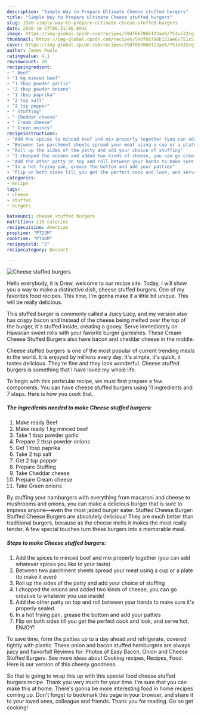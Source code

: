 ```yaml
---
description: "Simple Way to Prepare Ultimate Cheese stuffed burgers"
title: "Simple Way to Prepare Ultimate Cheese stuffed burgers"
slug: 1970-simple-way-to-prepare-ultimate-cheese-stuffed-burgers
date: 2020-10-27T08:31:00.694Z
image: https://img-global.cpcdn.com/recipes/59df66786b122ae6/751x532cq70/cheese-stuffed-burgers-recipe-main-photo.jpg
thumbnail: https://img-global.cpcdn.com/recipes/59df66786b122ae6/751x532cq70/cheese-stuffed-burgers-recipe-main-photo.jpg
cover: https://img-global.cpcdn.com/recipes/59df66786b122ae6/751x532cq70/cheese-stuffed-burgers-recipe-main-photo.jpg
author: James Poole
ratingvalue: 4.1
reviewcount: 10
recipeingredient:
- " Beef"
- "1 kg minced beef"
- "1 tbsp powder garlic"
- "2 tbsp powder onions"
- "1 tbsp paprika"
- "2 tsp salt"
- "2 tsp pepper"
- " Stuffing"
- " Cheddar cheese"
- " Cream cheese"
- " Green onions"
recipeinstructions:
- "Add the spices to minced beef and mix properly together (you can add whatever spices you like to your taste)"
- "Between two parchment sheets spread your meat using a cup or a plate (to make it even)"
- "Roll up the sides of the patty and add your choice of stuffing"
- "I chopped the onions and added two kinds of cheese, you can go creative to whatever you use inside!"
- "Add the other patty on top and roll between your hands to make sure it&#39;s properly sealed"
- "In a hot frying pan, grease the bottom and add your patties"
- "Flip on both sides till you get the perfect cook and look, and serve hot, ENJOY!"
categories:
- Recipe
tags:
- cheese
- stuffed
- burgers

katakunci: cheese stuffed burgers 
nutrition: 110 calories
recipecuisine: American
preptime: "PT23M"
cooktime: "PT46M"
recipeyield: "2"
recipecategory: Dessert

---
```



![Cheese stuffed burgers](https://img-global.cpcdn.com/recipes/59df66786b122ae6/751x532cq70/cheese-stuffed-burgers-recipe-main-photo.jpg)

Hello everybody, it is Drew, welcome to our recipe site. Today, I will show you a way to make a distinctive dish, cheese stuffed burgers. One of my favorites food recipes. This time, I'm gonna make it a little bit unique. This will be really delicious.

This stuffed burger is commonly called a Juicy Lucy, and my version also has crispy bacon and Instead of the cheese being melted over the top of the burger, it&#39;s stuffed inside, creating a gooey. Serve immediately on Hawaiian sweet rolls with your favorite burger garnishes. These Cream Cheese Stuffed Burgers also have bacon and cheddar cheese in the middle.

Cheese stuffed burgers is one of the most popular of current trending meals in the world. It is enjoyed by millions every day. It's simple, it's quick, it tastes delicious. They're fine and they look wonderful. Cheese stuffed burgers is something that I have loved my whole life.


To begin with this particular recipe, we must first prepare a few components. You can have cheese stuffed burgers using 11 ingredients and 7 steps. Here is how you cook that.

<!--inarticleads1-->

##### The ingredients needed to make Cheese stuffed burgers:

1. Make ready  Beef
1. Make ready 1 kg minced beef
1. Take 1 tbsp powder garlic
1. Prepare 2 tbsp powder onions
1. Get 1 tbsp paprika
1. Take 2 tsp salt
1. Get 2 tsp pepper
1. Prepare  Stuffing
1. Take  Cheddar cheese
1. Prepare  Cream cheese
1. Take  Green onions


By stuffing your hamburgers with everything from macaroni and cheese to mushrooms and onions, you can make a delicious burger that is sure to impress anyone—even the most jaded burger eater. Stuffed Cheese Burger: Stuffed Cheese Burgers are absolutely delicious! They are much better than traditional burgers, because as the cheese melts it makes the meat really tender. A few special touches turn these burgers into a memorable meal. 

<!--inarticleads2-->

##### Steps to make Cheese stuffed burgers:

1. Add the spices to minced beef and mix properly together (you can add whatever spices you like to your taste)
1. Between two parchment sheets spread your meat using a cup or a plate (to make it even)
1. Roll up the sides of the patty and add your choice of stuffing
1. I chopped the onions and added two kinds of cheese, you can go creative to whatever you use inside!
1. Add the other patty on top and roll between your hands to make sure it&#39;s properly sealed
1. In a hot frying pan, grease the bottom and add your patties
1. Flip on both sides till you get the perfect cook and look, and serve hot, ENJOY!


To save time, form the patties up to a day ahead and refrigerate, covered tightly with plastic. These onion and bacon stuffed hamburgers are always juicy and flavorful! Reviews for: Photos of Easy Bacon, Onion and Cheese Stuffed Burgers. See more ideas about Cooking recipes, Recipes, Food. Here is our version of this cheesy goodness. 

So that is going to wrap this up with this special food cheese stuffed burgers recipe. Thank you very much for your time. I'm sure that you can make this at home. There's gonna be more interesting food in home recipes coming up. Don't forget to bookmark this page in your browser, and share it to your loved ones, colleague and friends. Thank you for reading. Go on get cooking!
